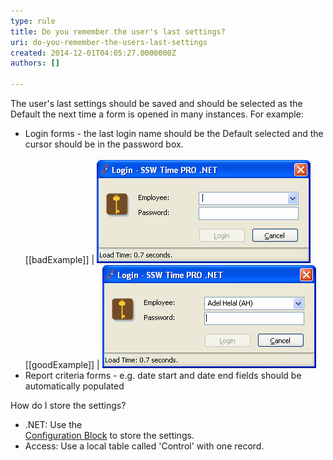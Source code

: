 ```yaml
---
type: rule
title: Do you remember the user's last settings?
uri: do-you-remember-the-users-last-settings
created: 2014-12-01T04:05:27.0000000Z
authors: []

---
```


The user's last settings should be saved and should be selected as the Default the                     next time a form is opened in many instances. For example:
 
- Login forms - the last login name should be the Default selected and the cursor should be in the password box. <br>      
[[badExample]]
| ![Last Username is not saved](../../assets/BadFormLogin.jpg)
[[goodExample]]
| ![Last Username is saved](../../assets/GoodFormLogin.jpg)
- Report criteria forms - e.g. date start and date end fields should be automatically populated


How do I store the settings?

- .NET: Use the <br>      [Configuration Block](/do-you-use-configuration-management-application-block) to store the settings.
- Access: Use a local table called 'Control' with one record.
